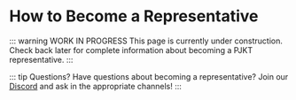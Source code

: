 # How to Become a Representative

<div class="rep-signup-page">

::: warning WORK IN PROGRESS
This page is currently under construction. Check back later for complete information about becoming a PJKT representative.
:::


::: tip Questions?
Have questions about becoming a representative? Join our [Discord](https://discord.com/invite/pjkt) and ask in the appropriate channels!
:::

</div>

<style scoped>
.rep-signup-page {
  width: 100%;
  max-width: 100%;
}
</style>